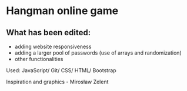# Hangman online game

## What has been edited:
*  adding website responsiveness
*  adding a larger pool of passwords (use of arrays and randomization)
*  other functionalities

Used:
JavaScript/ Git/ CSS/ HTML/ Bootstrap

Inspiration and graphics - Mirosław Zelent
